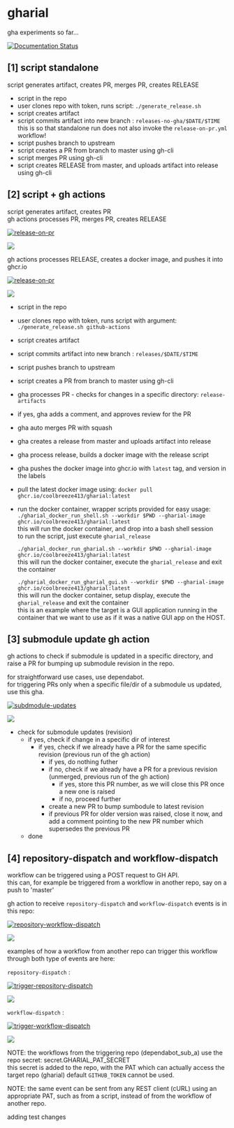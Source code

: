 # gharial
gha experiments so far...

[![Documentation Status](https://readthedocs.org/projects/gharial/badge/?version=latest)](https://gharial.readthedocs.io/en/latest/?badge=latest)

## [1] script standalone

script generates artifact, creates PR, merges PR, creates RELEASE  

- script in the repo
- user clones repo with token, runs script: `./generate_release.sh`
- script creates artifact
- script commits artifact into new branch : `releases-no-gha/$DATE/$TIME`  
  this is so that standalone run does not also invoke the `release-on-pr.yml` workflow!
- script pushes branch to upstream
- script creates a PR from branch to master using gh-cli
- script merges PR using gh-cli
- script creates RELEASE from master, and uploads artifact into release using gh-cli


## [2] script + gh actions

script generates artifact, creates PR  
gh actions processes PR, merges PR, creates RELEASE  

[![release-on-pr](https://github.com/coolbreeze413/gharial/actions/workflows/release-on-pr.yml/badge.svg)](https://github.com/coolbreeze413/gharial/actions/workflows/release-on-pr.yml)

[![](https://img.shields.io/static/v1?label=actions&labelColor=444444&message=release-on-pr.yml&color=2088FF&logo=github&logoColor=2088FF)](https://github.com/coolbreeze413/gharial/blob/master/.github/workflows/release-on-pr.yml)

gh actions processes RELEASE, creates a docker image, and pushes it into ghcr.io  

[![release-on-pr](https://github.com/coolbreeze413/gharial/actions/workflows/docker-image-on-release.yml/badge.svg)](https://github.com/coolbreeze413/gharial/actions/workflows/docker-image-on-release.yml)

[![](https://img.shields.io/static/v1?label=actions&labelColor=444444&message=docker-image-on-release.yml&color=2088FF&logo=github&logoColor=2088FF)](https://github.com/coolbreeze413/gharial/blob/master/.github/workflows/docker-image-on-release.yml)


- script in the repo
- user clones repo with token, runs script with argument: `./generate_release.sh github-actions`
- script creates artifact
- script commits artifact into new branch : `releases/$DATE/$TIME`
- script pushes branch to upstream
- script creates a PR from branch to master using gh-cli
- gha processes PR - checks for changes in a specific directory: `release-artifacts`
- if yes, gha adds a comment, and approves review for the PR
- gha auto merges PR with squash
- gha creates a release from master and uploads artifact into release
- gha process release, builds a docker image with the release script
- gha pushes the docker image into ghcr.io with `latest` tag, and version in the labels
- pull the latest docker image using: `docker pull ghcr.io/coolbreeze413/gharial:latest`
- run the docker container, wrapper scripts provided for easy usage:  
  `./gharial_docker_run_shell.sh --workdir $PWD --gharial-image ghcr.io/coolbreeze413/gharial:latest`  
  this will run the docker container, and drop into a bash shell session  
  to run the script, just execute `gharial_release`  
    
  `./gharial_docker_run_gharial.sh --workdir $PWD --gharial-image ghcr.io/coolbreeze413/gharial:latest`  
  this will run the docker container, execute the `gharial_release` and exit the container  
    
  `./gharial_docker_run_gharial_gui.sh --workdir $PWD --gharial-image ghcr.io/coolbreeze413/gharial:latest`  
  this will run the docker container, setup display, execute the `gharial_release` and exit the container  
  this is an example where the target is a GUI application running in the container that we want to use as if it was a native GUI app on the HOST.


## [3] submodule update gh action

gh actions to check if submodule is updated in a specific directory, and raise a PR 
for bumping up submodule revision in the repo.  

for straightforward use cases, use dependabot.  
for triggering PRs only when a specific file/dir of a submodule us updated, use this gha.  

[![subdmodule-updates](https://github.com/coolbreeze413/gharial/actions/workflows/submodule-updates.yml/badge.svg)](https://github.com/coolbreeze413/gharial/actions/workflows/submodule-updates.yml)

[![](https://img.shields.io/static/v1?label=actions&labelColor=444444&message=submodule-updates.yml&color=2088FF&logo=github&logoColor=2088FF)](https://github.com/coolbreeze413/gharial/blob/master/.github/workflows/submodule-updates.yml)


- check for submodule updates (revision)
  - if yes, check if change in a specific dir of interest
    - if yes, check if we already have a PR for the same specific revision (previous run of the gh action)
      - if yes, do nothing futher
      - if no, check if we already have a PR for a previous revision (unmerged, previous run of the gh action)
        - if yes, store this PR number, as we will close this PR once a new one is raised
        - if no, proceed further
      - create a new PR to bump sumbodule to latest revision
      - if previous PR for older version was raised, close it now, and add a comment pointing to
        the new PR number which supersedes the previous PR
  - done


## [4] repository-dispatch and workflow-dispatch

workflow can be triggered using a POST request to GH API.  
this can, for example be triggered from a workflow in another repo, say on a push to 'master'  

gh action to receive `repository-dispatch` and `workflow-dispatch` events is in this repo:  

[![repository-workflow-dispatch](https://github.com/coolbreeze413/gharial/actions/workflows/on-repository-workflow-dispatch.yml/badge.svg)](https://github.com/coolbreeze413/gharial/actions/workflows/on-repository-workflow-dispatch.yml)  

[![](https://img.shields.io/static/v1?label=actions&labelColor=444444&message=on-repository-workflow-dispatch.yml&color=2088FF&logo=github&logoColor=2088FF)](https://github.com/coolbreeze413/gharial/blob/master/.github/workflows/on-repository-workflow-dispatch.yml)  


examples of how a workflow from another repo can trigger this workflow through both type of events are here:  

`repository-dispatch` :  

[![trigger-repository-dispatch](https://github.com/coolbreeze413/dependabot_sub_a/actions/workflows/trigger-repository-dispatch.yml/badge.svg)](https://github.com/coolbreeze413/dependabot_sub_a/actions/workflows/trigger-repository-dispatch.yml)  

[![](https://img.shields.io/static/v1?label=actions&labelColor=444444&message=trigger-repository-dispatch.yml&color=2088FF&logo=github&logoColor=2088FF)](https://github.com/coolbreeze413/dependabot_sub_a/blob/master/.github/workflows/trigger-repository-dispatch.yml)  

`workflow-dispatch` :  

[![trigger-workflow-dispatch](https://github.com/coolbreeze413/dependabot_sub_a/actions/workflows/trigger-workflow-dispatch.yml/badge.svg)](https://github.com/coolbreeze413/dependabot_sub_a/actions/workflows/trigger-workflow-dispatch.yml)  

[![](https://img.shields.io/static/v1?label=actions&labelColor=444444&message=trigger-workflow-dispatch.yml&color=2088FF&logo=github&logoColor=2088FF)](https://github.com/coolbreeze413/dependabot_sub_a/blob/master/.github/workflows/trigger-workflow-dispatch.yml)  

NOTE: the workflows from the triggering repo (dependabot_sub_a) use the repo secret: secret.GHARIAL_PAT_SECRET  
this secret is added to the repo, with the PAT which can actually access the target repo (gharial)
default `GITHUB_TOKEN` cannot be used.  

NOTE: the same event can be sent from any REST client (cURL) using an appropriate PAT, such as from a script, instead of from the workflow of another repo. 

adding test changes